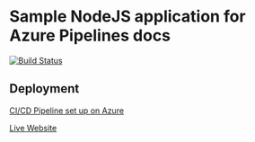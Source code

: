# Sample NodeJS application for Azure Pipelines docs


[![Build Status](https://dev.azure.com/miffychen/miffychen/_apis/build/status/miffycs.perfectgrandchild?branchName=master)](https://dev.azure.com/miffychen/miffychen/_build/latest?definitionId=3&branchName=master)


## Deployment

[CI/CD Pipeline set up on Azure](https://dev.azure.com/miffychen/miffychen/_build?)

[Live Website](http://perfectgrandchild.miffychen.me)

